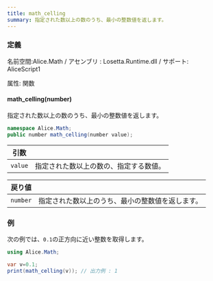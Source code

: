 ```yaml
---
title: math_celling
summary: 指定された数以上の数のうち、最小の整数値を返します。
---
```


### 定義
名前空間:Alice.Math / アセンブリ : Losetta.Runtime.dll / サポート: AliceScript1

属性: 関数

#### math_celling(number)

指定された数以上の数のうち、最小の整数値を返します。

```cs title="AliceScript"
namespace Alice.Math;
public number math_celling(number value);
```

|引数| |
|-|-|
|`value`|指定された数以上の数の、指定する数値。|

|戻り値| |
|-|-|
|`number`|指定された数以上のうち、最小の整数値を返します。|

### 例
次の例では、`0.1`の正方向に近い整数を取得します。

```cs title="AliceScript"
using Alice.Math;

var v=0.1;
print(math_celling(v)); // 出力例 : 1
```